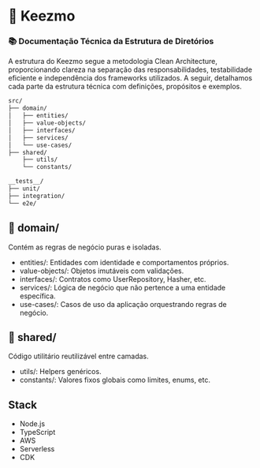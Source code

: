 # 🧱 Keezmo

### 📚 Documentação Técnica da Estrutura de Diretórios

A estrutura do Keezmo segue a metodologia Clean Architecture, proporcionando clareza na separação das responsabilidades, testabilidade eficiente e independência dos frameworks utilizados. A seguir, detalhamos cada parte da estrutura técnica com definições, propósitos e exemplos.


```txt
src/
├── domain/
│   ├── entities/
│   ├── value-objects/
│   ├── interfaces/
│   ├── services/
│   └── use-cases/
├── shared/
    ├── utils/
    └── constants/

__tests__/
├── unit/
├── integration/
└── e2e/
```

## 🔹 domain/
Contém as regras de negócio puras e isoladas.

- entities/: Entidades com identidade e comportamentos próprios.
- value-objects/: Objetos imutáveis com validações.
- interfaces/: Contratos como UserRepository, Hasher, etc.
- services/: Lógica de negócio que não pertence a uma entidade específica.
- use-cases/: Casos de uso da aplicação orquestrando regras de negócio.

## 🔹 shared/
Código utilitário reutilizável entre camadas.

- utils/: Helpers genéricos.
- constants/: Valores fixos globais como limites, enums, etc.

## Stack

- Node.js
- TypeScript
- AWS
- Serverless
- CDK
